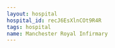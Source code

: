 ```yaml
---
layout: hospital
hospital_id: recJ6EsXlnCOt9R4R
tags: hospital
name: Manchester Royal Infirmary
---
```

